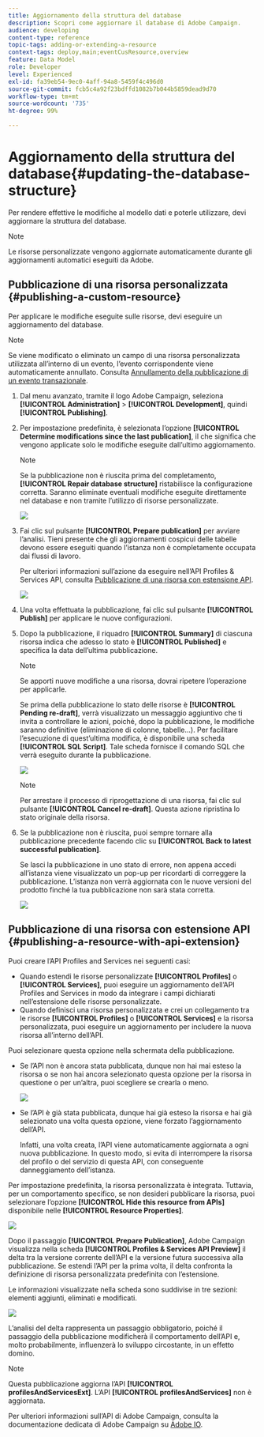 ```yaml
---
title: Aggiornamento della struttura del database
description: Scopri come aggiornare il database di Adobe Campaign.
audience: developing
content-type: reference
topic-tags: adding-or-extending-a-resource
context-tags: deploy,main;eventCusResource,overview
feature: Data Model
role: Developer
level: Experienced
exl-id: fa39eb54-9ec0-4aff-94a8-5459f4c496d0
source-git-commit: fcb5c4a92f23bdffd1082b7b044b5859dead9d70
workflow-type: tm+mt
source-wordcount: '735'
ht-degree: 99%

---
```


# Aggiornamento della struttura del database{#updating-the-database-structure}

Per rendere effettive le modifiche al modello dati e poterle utilizzare, devi aggiornare la struttura del database.

>[!NOTE]
>
>Le risorse personalizzate vengono aggiornate automaticamente durante gli aggiornamenti automatici eseguiti da Adobe.

## Pubblicazione di una risorsa personalizzata {#publishing-a-custom-resource}

Per applicare le modifiche eseguite sulle risorse, devi eseguire un aggiornamento del database.

>[!NOTE]
>
>Se viene modificato o eliminato un campo di una risorsa personalizzata utilizzata all’interno di un evento, l’evento corrispondente viene automaticamente annullato. Consulta [Annullamento della pubblicazione di un evento transazionale](../../channels/using/publishing-transactional-event.md#unpublishing-an-event).

1. Dal menu avanzato, tramite il logo Adobe Campaign, seleziona **[!UICONTROL Administration]** > **[!UICONTROL Development]**, quindi **[!UICONTROL Publishing]**.
1. Per impostazione predefinita, è selezionata l’opzione **[!UICONTROL Determine modifications since the last publication]**, il che significa che vengono applicate solo le modifiche eseguite dall’ultimo aggiornamento.

   >[!NOTE]
   >
   >Se la pubblicazione non è riuscita prima del completamento, **[!UICONTROL Repair database structure]** ristabilisce la configurazione corretta. Saranno eliminate eventuali modifiche eseguite direttamente nel database e non tramite l’utilizzo di risorse personalizzate.

   ![](assets/schema_extension_12.png)

1. Fai clic sul pulsante **[!UICONTROL Prepare publication]** per avviare l’analisi. Tieni presente che gli aggiornamenti cospicui delle tabelle devono essere eseguiti quando l’istanza non è completamente occupata dai flussi di lavoro.

   Per ulteriori informazioni sull’azione da eseguire nell’API Profiles &amp; Services API, consulta [Pubblicazione di una risorsa con estensione API](#publishing-a-resource-with-api-extension).

   ![](assets/schema_extension_13.png)

1. Una volta effettuata la pubblicazione, fai clic sul pulsante **[!UICONTROL Publish]** per applicare le nuove configurazioni.
1. Dopo la pubblicazione, il riquadro **[!UICONTROL Summary]** di ciascuna risorsa indica che adesso lo stato è **[!UICONTROL Published]** e specifica la data dell’ultima pubblicazione.

   >[!NOTE]
   >
   >Se apporti nuove modifiche a una risorsa, dovrai ripetere l’operazione per applicarle.

   Se prima della pubblicazione lo stato delle risorse è **[!UICONTROL Pending re-draft]**, verrà visualizzato un messaggio aggiuntivo che ti invita a controllare le azioni, poiché, dopo la pubblicazione, le modifiche saranno definitive (eliminazione di colonne, tabelle...). Per facilitare l’esecuzione di quest’ultima modifica, è disponibile una scheda **[!UICONTROL SQL Script]**. Tale scheda fornisce il comando SQL che verrà eseguito durante la pubblicazione.

   ![](assets/schema_extension_scriptsql.png)

   >[!NOTE]
   >
   >Per arrestare il processo di riprogettazione di una risorsa, fai clic sul pulsante **[!UICONTROL Cancel re-draft]**. Questa azione ripristina lo stato originale della risorsa.

1. Se la pubblicazione non è riuscita, puoi sempre tornare alla pubblicazione precedente facendo clic su **[!UICONTROL Back to latest successful publication]**.

   Se lasci la pubblicazione in uno stato di errore, non appena accedi all’istanza viene visualizzato un pop-up per ricordarti di correggere la pubblicazione. L’istanza non verrà aggiornata con le nuove versioni del prodotto finché la tua pubblicazione non sarà stata corretta.

   ![](assets/schema_extension_31.png)

## Pubblicazione di una risorsa con estensione API {#publishing-a-resource-with-api-extension}

Puoi creare l’API Profiles and Services nei seguenti casi:

* Quando estendi le risorse personalizzate **[!UICONTROL Profiles]** o **[!UICONTROL Services]**, puoi eseguire un aggiornamento dell’API Profiles and Services in modo da integrare i campi dichiarati nell’estensione delle risorse personalizzate.
* Quando definisci una risorsa personalizzata e crei un collegamento tra le risorse **[!UICONTROL Profiles]** o **[!UICONTROL Services]** e la risorsa personalizzata, puoi eseguire un aggiornamento per includere la nuova risorsa all’interno dell’API.

Puoi selezionare questa opzione nella schermata della pubblicazione.

* Se l’API non è ancora stata pubblicata, dunque non hai mai esteso la risorsa o se non hai ancora selezionato questa opzione per la risorsa in questione o per un’altra, puoi scegliere se crearla o meno.

   ![](assets/create-profile-and-services-api.png)

* Se l’API è già stata pubblicata, dunque hai già esteso la risorsa e hai già selezionato una volta questa opzione, viene forzato l’aggiornamento dell’API.

   Infatti, una volta creata, l’API viene automaticamente aggiornata a ogni nuova pubblicazione. In questo modo, si evita di interrompere la risorsa del profilo o del servizio di questa API, con conseguente danneggiamento dell’istanza.

Per impostazione predefinita, la risorsa personalizzata è integrata. Tuttavia, per un comportamento specifico, se non desideri pubblicare la risorsa, puoi selezionare l’opzione **[!UICONTROL Hide this resource from APIs]** disponibile nelle **[!UICONTROL Resource Properties]**.

![](assets/removefromextoption.png)

Dopo il passaggio **[!UICONTROL Prepare Publication]**, Adobe Campaign visualizza nella scheda **[!UICONTROL Profiles & Services API Preview]** il delta tra la versione corrente dell’API e la versione futura successiva alla pubblicazione. Se estendi l’API per la prima volta, il delta confronta la definizione di risorsa personalizzata predefinita con l’estensione.

Le informazioni visualizzate nella scheda sono suddivise in tre sezioni: elementi aggiunti, eliminati e modificati.

![](assets/extendpandsapi_diff.png)

L’analisi del delta rappresenta un passaggio obbligatorio, poiché il passaggio della pubblicazione modificherà il comportamento dell’API e, molto probabilmente, influenzerà lo sviluppo circostante, in un effetto domino.

>[!NOTE]
>
>Questa pubblicazione aggiorna l’API **[!UICONTROL profilesAndServicesExt]**. L’API **[!UICONTROL profilesAndServices]** non è aggiornata.

Per ulteriori informazioni sull’API di Adobe Campaign, consulta la documentazione dedicata di Adobe Campaign su [Adobe IO](https://docs.campaign.adobe.com/doc/standard/en/adobeio.html).

